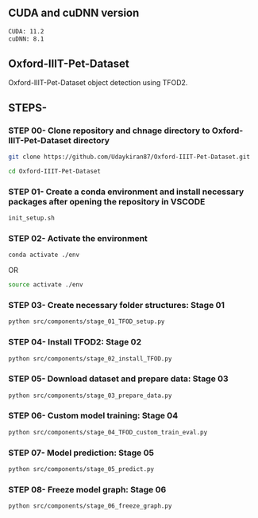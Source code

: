 ## CUDA and cuDNN version
```bash
CUDA: 11.2
cuDNN: 8.1
```

## Oxford-IIIT-Pet-Dataset
Oxford-IIIT-Pet-Dataset object detection using TFOD2.

## STEPS-
### STEP 00- Clone repository and chnage directory to Oxford-IIIT-Pet-Dataset directory

```bash
git clone https://github.com/Udaykiran87/Oxford-IIIT-Pet-Dataset.git

cd Oxford-IIIT-Pet-Dataset
```
### STEP 01- Create a conda environment and install necessary packages after opening the repository in VSCODE

```bash
init_setup.sh
```
### STEP 02- Activate the environment
```bash
conda activate ./env
```
OR
```bash
source activate ./env
```

### STEP 03- Create necessary folder structures: Stage 01
```bash
python src/components/stage_01_TFOD_setup.py
```

### STEP 04- Install TFOD2: Stage 02
```bash
python src/components/stage_02_install_TFOD.py
```

### STEP 05- Download dataset and prepare data: Stage 03
```bash
python src/components/stage_03_prepare_data.py
```

### STEP 06- Custom model training: Stage 04
```bash
python src/components/stage_04_TFOD_custom_train_eval.py
```
### STEP 07- Model prediction: Stage 05
```bash
python src/components/stage_05_predict.py
```
### STEP 08- Freeze model graph: Stage 06
```bash
python src/components/stage_06_freeze_graph.py
```